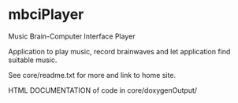mbciPlayer
==========

Music Brain-Computer Interface Player

Application to play music, record brainwaves and let application find suitable music. 

See core/readme.txt for more and link to home site.

HTML DOCUMENTATION of code in core/doxygenOutput/